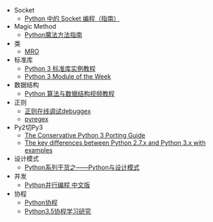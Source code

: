 - Socket
  - [Python 中的 Socket 编程（指南）](https://keelii.com/2018/09/24/socket-programming-in-python/)
- Magic Method
  - [Python魔法方法指南](https://pyzh.readthedocs.io/en/latest/python-magic-methods-guide.html)
- 类
  - [MRO](https://hanjianwei.com/2013/07/25/python-mro/)
- 标准库
  - [Python 3 标准库实例教程](https://learnku.com/docs/pymotw/)
  - [Python 3 Module of the Week](https://pymotw.com/3/)
- 数据结构
  - [Python 算法与数据结构视频教程](https://pegasuswang.github.io/python_data_structures_and_algorithms/)
- 正则
  - [正则在线调试debuggex](https://www.debuggex.com/)
  - [pyregex](http://www.pyregex.com/)
- Py2切Py3
  - [The Conservative Python 3 Porting Guide](https://portingguide.readthedocs.io/en/latest/)
  - [The key differences between Python 2.7.x and Python 3.x with examples](https://sebastianraschka.com/Articles/2014_python_2_3_key_diff.html)
- 设计模式
  - [Python系列干货之——Python与设计模式](https://zhuanlan.zhihu.com/p/31675841)
- 并发
  - [Python并行编程 中文版](https://python-parallel-programmning-cookbook.readthedocs.io/zh_CN/latest/)
- 协程
  - [Python协程](https://thief.one/2017/02/20/Python%E5%8D%8F%E7%A8%8B/)
  - [Python3.5协程学习研究](https://thief.one/2018/06/21/1/)
